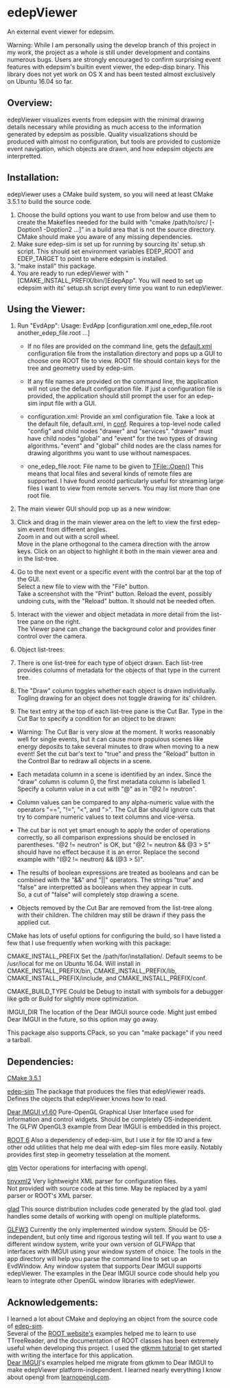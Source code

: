 # edepViewer
An external event viewer for edepsim.  

Warning:
  While I am personally using the develop branch of this project in my work, the project as a whole is still 
under development and contains numerous bugs.  Users are strongly encouraged to confirm surprising event 
features with edepsim's builtin event viewer, the edep-disp binary.  This library does not yet work on OS X 
and has been tested almost exclusively on Ubuntu 16.04 so far.    

## Overview:
  edepViewer visualizes events from edepsim with the minimal drawing details necessary while providing as much 
access to the information generated by edepsim as possible.  Quality visualizations should be produced with 
almost no configuration, but tools are provided to customize event navigation, which objects are drawn, and 
how edepsim objects are interpretted.   

## Installation: 
  edepViewer uses a CMake build system, so you will need at least CMake 3.5.1 to build the source code.  
1. Choose the build options you want to use from below and use them to create the Makefiles needed for the 
   build with "cmake /path/to/src/ [-Doption1 -Doption2 ...]" in a build area that is not the source directory.  
   CMake should make you aware of any missing dependencies.  
2. Make sure edep-sim is set up for running by sourcing its' setup.sh script.  This should set environment variables 
   EDEP_ROOT and EDEP_TARGET to point to where edepsim is installed.  
3. "make install" this package.  
4. You are ready to run edepViewer with "[CMAKE_INSTALL_PREFIX/bin/]EdepApp".  You will need to set up edepsim 
   with its' setup.sh script every time you want to run edepViewer.  

## Using the Viewer:
1. Run "EvdApp":
   Usage: EvdApp [configuration.xml one_edep_file.root another_edep_file.root ...]
           
   * If no files are provided on the command line, gets the [default.xml](conf/default.xml) 
     configuration file from the installation directory and pops up a GUI to choose one ROOT 
     file to view.  ROOT file should contain keys for the tree and geometry used by edep-sim.  

   * If any file names are provided on the command line, the application will not use the default 
     configuration file.  If just a configuration file is provided, the application should still 
     prompt the user for an edep-sim input file with a GUI.  

   * configuration.xml: Provide an xml configuration file.  Take a look at the default file, default.xml, in 
                        [conf](conf).  Requires a top-level node called "config" and child nodes "drawer" 
                        and "services".  "drawer" must have child nodes "global" and "event" for the two 
                        types of drawing algorithms.  "event" and "global" child nodes are the class names for 
                        drawing algorithms you want to use without namespaces.  

   * one_edep_file.root: File name to be given to [TFile::Open()](https://root.cern.ch/doc/master/classTFile.html#a427763ef8cde1b969643fc58fce712aa)
                         This means that local files and several kinds of remote files are supported.  I have 
                         found xrootd particularly useful for streaming large files I want to view from remote 
                         servers.  You may list more than one root file.   

2. The main viewer GUI should pop up as a new window:

  1. Click and drag in the main viewer area on the left to view the first edep-sim event from different angles.  
     Zoom in and out with a scroll wheel.  
     Move in the plane orthogonal to the camera direction with the arrow keys.
     Click on an object to highlight it both in the main viewer area and in the list-tree.  

  2. Go to the next event or a specific event with the control bar at the top of the GUI.  
     Select a new file to view with the "File" button.  
     Take a screenshot with the "Print" button.
     Reload the event, possibly undoing cuts, with the "Reload" button.  It should not be needed often.

  3. Interact with the viewer and object metadata in more detail from the list-tree pane on the right.  
     The Viewer pane can change the background color and provides finer control over the camera.

3. Object list-trees:
  1. There is one list-tree for each type of object drawn.   Each list-tree provides columns of metadata for the 
     objects of that type in the current tree.  

  2. The "Draw" column toggles whether each object is drawn individually.  Togling drawing for an object does 
     not toggle drawing for its' children.   

  3. The text entry at the top of each list-tree pane is the Cut Bar.  Type in the Cut Bar to specify a condition 
     for an object to be drawn:
 
   * Warning: The Cut Bar is very slow at the moment.  It works reasonably well for single events, but it can 
              cause more populous scenes like energy deposits to take several minutes to draw when moving to a 
              new event!  Set the cut bar's text to "true" and press the "Reload" button in the Control Bar to 
              redraw all objects in a scene.  

   * Each metadata column in a scene is identified by an index.  Since the "draw" column is column 0, the first 
     metadata column is labelled 1.  Specify a column value in a cut with "@<column number>" as in "@2 != neutron".  

   * Column values can be compared to any alpha-numeric value with the operators "==", "!=", "<", and ">".  The 
     Cut Bar should ignore cuts that try to compare numeric values to text columns and vice-versa.  
 
   * The cut bar is not yet smart enough to apply the order of operations correctly, so all comparison 
     expressions should be enclosed in parentheses.  "@2 != neutron" is OK, but "@2 != neutron && @3 > 5" 
     should have no effect because it is an error.  Replace the second example with 
     "(@2 != neutron) && (@3 > 5)".  

   * The results of boolean expressions are treated as booleans and can be combined with the "&&" and "||" 
     operators.  The strings "true" and "false" are interpretted as booleans when they appear in cuts.  
     So, a cut of "false" will completely stop drawing a scene.  

   * Objects removed by the Cut Bar are removed from the list-tree along with their children.  The children 
     may still be drawn if they pass the applied cut.   

CMake has lots of useful options for configuring the build, so I have listed a few that I use frequently when 
working with this package:
 
CMAKE_INSTALL_PREFIX     Set the /path/for/installation/.  Default seems to be /usr/local for me on Ubuntu 
                         16.04.  Will install in CMAKE_INSTALL_PREFIX/bin, CMAKE_INSTALL_PREFIX/lib, 
                         CMAKE_INSTALL_PREFIX/include, and CMAKE_INSTALL_PREFIX/conf.  

CMAKE_BUILD_TYPE         Could be Debug to install with symbols for a debugger like gdb or Build for slightly 
                         more optimization.  

IMGUI_DIR                The location of the Dear IMGUI source code.  Might just embed Dear IMGUI in the future, so 
                         this option may go away.  

This package also supports CPack, so you can "make package" if you need a tarball.  

## Dependencies:
[CMake 3.5.1](https://cmake.org/)

[edep-sim](https://github.com/ClarkMcGrew/edep-sim)            The package that produces the files that edepViewer reads.  
                                                               Defines the objects that edepViewer knows how to read.

[Dear IMGUI v1.60](https://github.com/ocornut/imgui)           Pure-OpenGL Graphical User Interface used for information 
                                                               and control widgets.  Should be completely OS-independent.
                                                               The GLFW OpenGL3 example from Dear IMGUI is embedded in 
                                                               this project.

[ROOT 6](https://root.cern.ch/)                                Also a dependency of edep-sim, but I use it for file IO
                                                               and a few other odd utilities that help me deal with 
                                                               edep-sim files more easily.  Notably provides first step 
                                                               in geometry tesselation at the moment.  

[glm](https://glm.g-truc.net/0.9.8/index.html)                 Vector operations for interfacing with opengl.  

[tinyxml2](http://www.grinninglizard.com/tinyxml2/)            Very lightweight XML parser for configuration files.  
                                                               Not provided with source code at this time.  May be 
                                                               replaced by a yaml parser or ROOT's XML parser.

[glad](https://github.com/Dav1dde/glad)                        This source distribution includes code generated by the 
                                                               glad tool.  glad handles some details of working with 
                                                               opengl on multiple plateforms.

[GLFW3](https://github.com/glfw/glfw)                          Currently the only implemented window system.  Should be 
                                                               OS-independent, but only time and rigorous testing will 
                                                               tell.  If you want to use a different window system, write 
                                                               your own version of GLFWApp that interfaces with IMGUI using 
                                                               your window system of choice.  The tools in the app directory 
                                                               will help you parse the command line to set up an EvdWindow.
                                                               Any window system that supports Dear IMGUI supports edepViewer. 
                                                               The examples in the Dear IMGUI source code should help you learn 
                                                               to integrate other OpenGL window libraries with edepViewer.

## Acknowledgements:
  I learned a lot about CMake and deploying an object from the source code of [edep-sim](https://github.com/ClarkMcGrew/edep-sim).  
Several of the [ROOT website's](https://root.cern.ch/) examples helped me to learn to use TTreeReader, and the documentation of 
ROOT classes has been extremely useful when developing this project.  I used the 
[gtkmm tutorial](https://developer.gnome.org/gtkmm-tutorial/stable/) to get started with writing the interface for this application.  
[Dear IMGUI](https://github.com/ocornut/imgui)'s examples helped me migrate from gtkmm to Dear IMGUI to make edepViewer 
platform-independent.  I learned nearly everything I know about opengl from [learnopengl.com](https://learnopengl.com/).  
